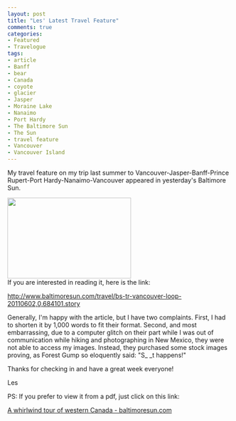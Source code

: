 ```yaml
---
layout: post
title: "Les' Latest Travel Feature"
comments: true
categories:
- Featured
- Travelogue
tags:
- article
- Banff
- bear
- Canada
- coyote
- glacier
- Jasper
- Moraine Lake
- Nanaimo
- Port Hardy
- The Baltimore Sun
- The Sun
- travel feature
- Vancouver
- Vancouver Island
---
```

My travel feature on my trip last summer to Vancouver-Jasper-Banff-Prince Rupert-Port Hardy-Nanaimo-Vancouver appeared in yesterday's Baltimore Sun.
<div><a href="http://blog.lesterpickerphoto.com/wp-content/uploads/2011/06/images.jpeg"><img class="aligncenter size-full wp-image-1202" title="images" src="http://blog.lesterpickerphoto.com/wp-content/uploads/2011/06/images.jpeg" alt="" width="278" height="182" /></a></div>
If you are interested in reading it, here is the link:

<a href="http://www.baltimoresun.com/travel/bs-tr-vancouver-loop-20110602,0,684101.story">http://www.baltimoresun.com/travel/bs-tr-vancouver-loop-20110602,0,684101.story</a>

Generally, I'm happy with the article, but I have two complaints. First, I had to shorten it by 1,000 words to fit their format. Second, and most embarrassing, due to a computer glitch on their part while I was out of communication while hiking and photographing in New Mexico, they were not able to access my images. Instead, they purchased some stock images proving, as Forest Gump so eloquently said: "S_ _t happens!"

Thanks for checking in and have a great week everyone!

Les

PS: If you prefer to view it from a pdf, just click on this link:

<a href="http://blog.lesterpickerphoto.com/wp-content/uploads/2011/06/A-whirlwind-tour-of-western-Canada-baltimoresun.com_.pdf">A whirlwind tour of western Canada - baltimoresun.com</a>